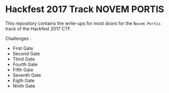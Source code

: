 # Hackfest 2017 Track NOVEM PORTIS

This repository contains the write-ups for most doors for the ̀`Novem Portis` track of the Hackfest 2017 CTF.

Challenges :
 - First Gate
 - Second Gate
 - Third Gate
 - Fourth Gate
 - Fifth Gate
 - Seventh Gate
 - Eigth Gate
 - Ninth Gate



